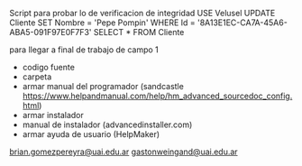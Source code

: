 Script para probar lo de verificacion de integridad
USE Velusel
UPDATE Cliente SET Nombre = 'Pepe Pompin' WHERE Id = '8A13E1EC-CA7A-45A6-ABA5-091F97E0F7F3'
SELECT * FROM Cliente


para llegar a final de trabajo de campo 1
+ codigo fuente
+ carpeta
+ armar manual del programador (sandcastle  https://www.helpandmanual.com/help/hm_advanced_sourcedoc_config.html)
+ armar instalador 
+ manual de instalador (advancedinstaller.com)
+ armar ayuda de usuario (HelpMaker)

brian.gomezpereyra@uai.edu.ar
gastonweingand@uai.edu.ar
